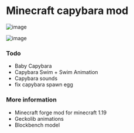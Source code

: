 # Minecraft capybara mod

![image](https://user-images.githubusercontent.com/61585207/184496679-a2291c7e-16d4-4e9a-bb1c-838126c2dc05.png)

![image](https://user-images.githubusercontent.com/61585207/184497030-1de0adc1-0e35-4cf0-bce3-c0779db70273.png)


### Todo
- Baby Capybara
- Capybara Swim + Swim Animation
- Capybara sounds
- fix capybara spawn egg


### More information
- Minecraft forge mod for minecraft 1.19
- Geckolib animations
- Blockbench model
